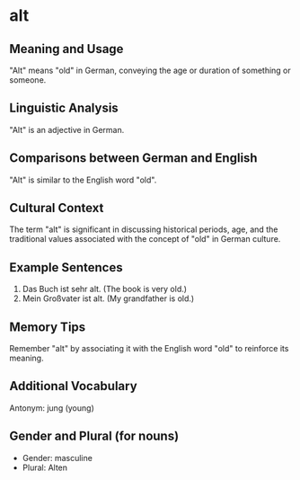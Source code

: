 # alt
## Meaning and Usage
"Alt" means "old" in German, conveying the age or duration of something or someone.

## Linguistic Analysis
"Alt" is an adjective in German.

## Comparisons between German and English
"Alt" is similar to the English word "old".

## Cultural Context
The term "alt" is significant in discussing historical periods, age, and the traditional values associated with the concept of "old" in German culture.

## Example Sentences
1. Das Buch ist sehr alt. (The book is very old.)
2. Mein Großvater ist alt. (My grandfather is old.)

## Memory Tips
Remember "alt" by associating it with the English word "old" to reinforce its meaning.

## Additional Vocabulary
Antonym: jung (young)

## Gender and Plural (for nouns)
- Gender: masculine
- Plural: Alten
